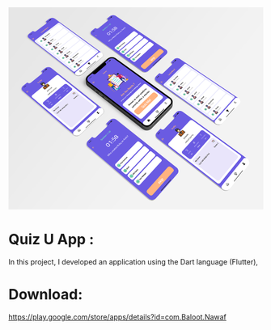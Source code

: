 <!-- # quiz_u

A new Flutter project.

## Getting Started

This project is a starting point for a Flutter application.

A few resources to get you started if this is your first Flutter project:

- [Lab: Write your first Flutter app](https://docs.flutter.dev/get-started/codelab)
- [Cookbook: Useful Flutter samples](https://docs.flutter.dev/cookbook)

For help getting started with Flutter development, view the
[online documentation](https://docs.flutter.dev/), which offers tutorials,
samples, guidance on mobile development, and a full API reference.
# quizu_app -->

<p align="center">
    <a href="">
        <img src="./example/poster.png" height="400px">
    </a>
</p>

# Quiz U App :

In this project, I developed an application using the Dart language (Flutter),



# Download:

https://play.google.com/store/apps/details?id=com.Baloot.Nawaf

